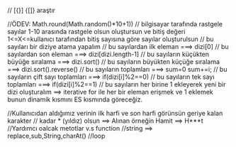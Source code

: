 // [{}] {[]} araştır

//ÖDEV: Math.round(Math.random()*10+1))
// bilgisayar tarafında rastgele  sayılar 1-10 arasında rastgele olsun oluştursun ve bitiş değeri 1<=X<=kullanıcı tarafından bitiş sayısına göre sayılar oluşturulsun
// bu sayıları bir diziye atama yapalım
// bu sayılardan ilk eleman  ===> dizi[0]
// bu sayılardan son eleman ===> dizi[dizi.length-1]
// bu sayıların küçükten büyüğe sıralama ===> dizi.sort()
// bu sayıların büyükten küçüğe sıralama ===> dizi.sort().reverse()
// bu sayıların toplamları  ===> sum=0  sum+=i;
// bu sayıların çift sayı toplamları  ===> if(dizi[i]%2==0)
// bu sayıların tek sayı toplamları  ===> if(dizi[i]%2==1)
// bu sayıların her birine 1 ekleyerek yeni bir dizi oluşturalım ==> iterative for ile her bir eleman erişmek ve 1 eklemek bunun dinamik kısmını ES kısmında göreceğiz.


//Kullanıcıdan aldığımız verinin ilk harfi ve son harfi görünsün geriye kalan karakter
// kadar * (yıldız) olsun ==> Alınan örneğin Hamit  ==>  H***t
//Yardımcı oalcak metotlar v.s function
//string ==> replace,sub,String,charAt()
//loop
